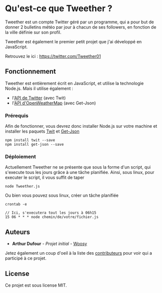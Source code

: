 # Qu'est-ce que Tweether ?

Tweether est un compte Twitter géré par un programme, qui a pour but de donner 2 bulletins météo par jour à chacun de ses followers, en fonction de la ville définie sur son profil.

Tweether est également le premier petit projet que j'ai développé en JavaScript.

Retrouvez le ici : https://twitter.com/Tweether01

## Fonctionnement

Tweether est entièrement écrit en JavaScript, et utilise la technologie Node.js.
Mais il utilise également :
* l'[API de Twitter](https://developer.twitter.com/en/docs) (avec Twit)
* l'[API d'OpenWeatherMap](https://openweathermap.org/api) (avec Get-Json)

### Prérequis

Afin de fonctionner, vous devrez donc installer Node.js sur votre machine et installer les paquets [Twit](https://github.com/ttezel/twit) et [Get-Json](https://github.com/zeke/get-json)

```
npm install twit --save
npm install get-json --save
```

### Déploiement

Actuellement Tweether ne se présente que sous la forme d'un script, qui s'execute tous les jours grâce à une tâche planifiée. Ainsi, sous linux, pour executer le script, il vous suffit de taper
```
node Tweether.js
```
Ou bien vous pouvez sous linux, créer un tâche planifiée
```
crontab -e

// Ici, s'executera tout les jours à 06h15
15 06 * * * node chemin/de/votre/fichier.js
```


## Auteurs

* **Arthur Dufour** - *Projet initial* - [Woosy](https://github.com/Woosy)

Jetez également un coup d'oeil à la liste des [contributeurs](https://github.com/woosy/tweether/contributors) pour voir qui a participé à ce projet.

## License

Ce projet est sous license MIT. 
